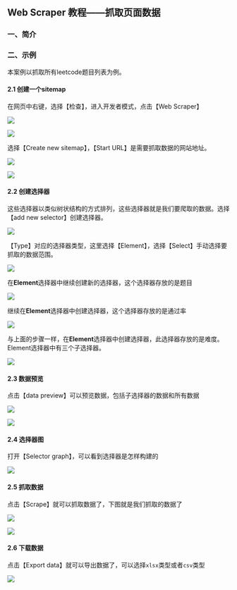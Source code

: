 ## Web Scraper 教程——抓取页面数据

### 一、简介

### 二、示例

本案例以抓取所有leetcode题目列表为例。

#### 2.1 创建一个sitemap

在网页中右键，选择【检查】，进入开发者模式，点击【Web Scraper】

![](./imgs/ws01.png)

![](./imgs/ws02.png)

选择【Create new sitemap】，【Start URL】是需要抓取数据的网站地址。

![](./imgs/ws03.png)

![](./imgs/ws04.png)

#### 2.2 创建选择器

这些选择器以类似树状结构的方式排列，这些选择器就是我们要爬取的数据。选择【add new selector】创建选择器。

![](./imgs/ws05.png)

【Type】对应的选择器类型，这里选择【Element】，选择【Select】手动选择要抓取的数据范围。

![](./imgs/ws06.png)

在**Element**选择器中继续创建新的选择器，这个选择器存放的是题目

![](./imgs/ws07.png)

继续在**Element**选择器中创建选择器，这个选择器存放的是通过率

![](./imgs/ws08.png)

与上面的步骤一样，在**Element**选择器中创建选择器，此选择器存放的是难度。Element选择器中有三个子选择器。

![](./imgs/ws09.png)

#### 2.3 数据预览

点击【data preview】可以预览数据，包括子选择器的数据和所有数据

![](./imgs/ws10.png)

![](./imgs/ws11.png)

#### 2.4 选择器图

打开【Selector graph】，可以看到选择器是怎样构建的

![](./imgs/ws13.png)

#### 2.5 抓取数据

点击【Scrape】就可以抓取数据了，下图就是我们抓取的数据了

![](./imgs/ws14.png)

![](./imgs/ws15.png)

#### 2.6 下载数据

点击【Export data】就可以导出数据了，可以选择`xlsx`类型或者`csv`类型

![](./imgs/ws16.png)

